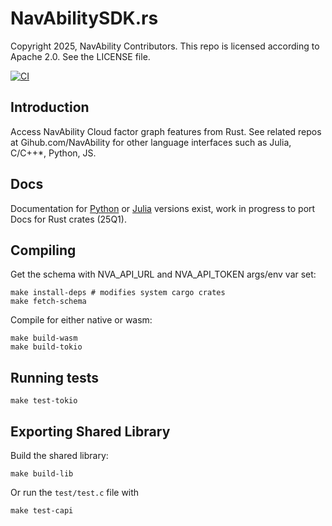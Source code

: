 # NavAbilitySDK.rs

Copyright 2025, NavAbility Contributors.  This repo is licensed according to Apache 2.0.  See the LICENSE file.

[![CI](https://github.com/NavAbility/NavAbilitySDK.rs/actions/workflows/ci.yml/badge.svg)](https://github.com/NavAbility/NavAbilitySDK.rs/actions/workflows/ci.yml)

## Introduction

Access NavAbility Cloud factor graph features from Rust.  See related repos at Gihub.com/NavAbility for other language interfaces such as Julia, C/C++*, Python, JS.

## Docs

Documentation for [Python](https://navability.github.io/NavAbilitySDK.py/) or [Julia](https://navability.github.io/NavAbilitySDK.jl/dev/) versions exist, work in progress to port Docs for Rust crates (25Q1).

## Compiling

Get the schema with NVA_API_URL and NVA_API_TOKEN args/env var set:
```shell
make install-deps # modifies system cargo crates
make fetch-schema
```

Compile for either native or wasm:
```shell
make build-wasm
make build-tokio
```

## Running tests

```shell
make test-tokio
```

## Exporting Shared Library

Build the shared library:
```shell
make build-lib
```

Or run the `test/test.c` file with
```shell
make test-capi
```